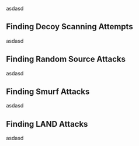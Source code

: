 asdasd

## Finding Decoy Scanning Attempts

asdasd

## Finding Random Source Attacks

asdasd

## Finding Smurf Attacks

asdasd

## Finding LAND Attacks

asdasd
